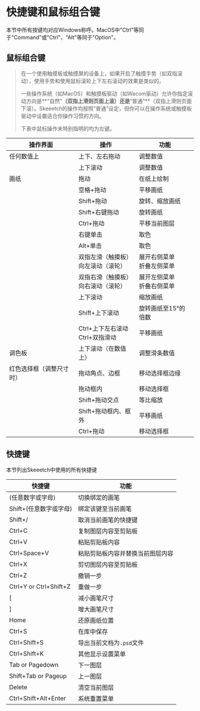 # 快捷键和鼠标组合键

本节中所有按键均对应Windows称呼。MacOS中"Ctrl"等同于"Command"或"Ctrl"，"Alt"等同于"Option"。

## 鼠标组合键

> 在一个使用触摸板或触摸屏的设备上，如果开启了触摸手势（如双指滚动），使用手势和使用鼠标滚轮上下左右滚动的效果是类似的。
>
> 一些操作系统（如MacOS）和触摸板驱动（如Wacom驱动）允许你指定滚动方向是**“自然”**（双指上滑则页面上滚）还是**“普通”**（双指上滑则页面下滚）。Skeeetch的操作均按照“普通”设定，但你可以在操作系统或触摸板驱动中设置适合你操作习惯的方向。
>
> 下表中鼠标操作未特别指明的均为左键。

| 操作界面                 | 操作                                     | 功能                           |
| ------------------------ | ---------------------------------------- | ------------------------------ |
| 任何数值上               | 上下、左右拖动                           | 调整数值                       |
|                          | 上下滚动                                 | 调整数值                       |
| 画纸                     | 拖动                                     | 在纸上绘制                     |
|                          | 空格+拖动                                | 平移画纸                       |
|                          | Shift+拖动                               | 旋转、缩放画纸                 |
|                          | Shift+右键拖动                           | 旋转画纸                       |
|                          | Ctrl+拖动                                | 平移当前图层                   |
|                          | 右键单击                                 | 取色                           |
|                          | Alt+单击                                 | 取色                           |
|                          | 双指左滑（触摸板）<br />向左滚动（滚轮） | 展开右侧菜单<br />折叠左侧菜单 |
|                          | 双指右滑（触摸板）<br />向右滚动（滚轮） | 展开左侧菜单<br />折叠右侧菜单 |
|                          | 上下滚动                                 | 缩放画纸                       |
|                          | Shift+上下滚动                           | 旋转画纸至15°的倍数            |
|                          | Ctrl+上下左右滚动<br />Ctrl+双指滑动     | 平移画纸                       |
| 调色板                   | 上下滚动（在数值上）                     | 调整滑条数值                   |
| 红色选择框（调整尺寸时） | 拖动角点、边框                           | 移动选择框边缘                 |
|                          | 拖动框内                                 | 移动选择框                     |
|                          | Shift+拖动交点                           | 等比缩放                       |
|                          | Shift+拖动框内、框外                     | 平移画纸                       |
|                          | Ctrl+拖动                                | 移动选择框                     |


## 快捷键

本节列出Skeeetch中使用的所有快捷键

| 快捷键                 | 功能                             |
| ---------------------- | -------------------------------- |
| (任意数字或字母)       | 切换绑定的画笔                   |
| Shift+(任意数字或字母) | 绑定该键至当前画笔               |
| Shift+/                | 取消当前画笔的快捷键             |
| Ctrl+C                 | 复制图层内容至剪贴板             |
| Ctrl+V                 | 粘贴剪贴板内容                   |
| Ctrl+Space+V           | 粘贴剪贴板内容并替换当前图层内容 |
| Ctrl+X                 | 剪切图层内容至剪贴板             |
| Ctrl+Z                 | 撤销一步                         |
| Ctrl+Y or Ctrl+Shift+Z | 重做一步                         |
| [                      | 减小画笔尺寸                     |
| ]                      | 增大画笔尺寸                     |
| Home                   | 还原画纸位置                     |
| Ctrl+S                 | 在库中保存                       |
| Ctrl+Shift+S           | 导出当前文档为`.psd`文件         |
| Ctrl+Shift+K           | 其他显示设置菜单                 |
| Tab or Pagedown        | 下一图层                         |
| Shift+Tab or Pageup    | 上一图层                         |
| Delete                 | 清空当前图层                     |
| Ctrl+Shift+Alt+Enter   | 系统重置菜单                     |

